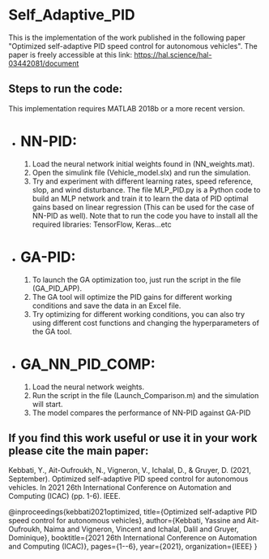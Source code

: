# Self_Adaptive_PID

This is the implementation of the work published in the following paper "Optimized self-adaptive PID speed control for autonomous vehicles".
The paper is freely accessible at this link: https://hal.science/hal-03442081/document 

## Steps to run the code:

This implementation requires MATLAB 2018b or a more recent version.

-  # NN-PID:

   1. Load the neural network initial weights found in (NN_weights.mat).
   2. Open the simulink file (Vehicle_model.slx) and run the simulation.
   3. Try and experiment with different learning rates, speed reference, slop, and wind disturbance. The file MLP_PID.py is a Python code to build an MLP network and train it to learn the data of PID optimal gains based on linear regression (This can be used for the case of NN-PID as well).
      Note that to run the code you have to install all the required libraries: TensorFlow, Keras...etc

-  # GA-PID:

   1. To launch the GA optimization too, just run the script in the file (GA_PID_APP).
   2. The GA tool will optimize the PID gains for different working conditions and save the data in an Excel file.
   3. Try optimizing for different working conditions, you can also try using different cost functions and changing the hyperparameters of the GA tool.

-  # GA_NN_PID_COMP:

   1. Load the neural network weights.
   2. Run the script in the file (Launch_Comparison.m) and the simulation will start.
   3. The model compares the performance of NN-PID against GA-PID

## If you find this work useful or use it in your work please cite the main paper:

Kebbati, Y., Ait-Oufroukh, N., Vigneron, V., Ichalal, D., & Gruyer, D. (2021, September). Optimized self-adaptive PID speed control for autonomous vehicles. In 2021 26th International Conference on Automation and Computing (ICAC) (pp. 1-6). IEEE.

@inproceedings{kebbati2021optimized,
  title={Optimized self-adaptive PID speed control for autonomous vehicles},
  author={Kebbati, Yassine and Ait-Oufroukh, Naima and Vigneron, Vincent and Ichalal, Dalil and Gruyer, Dominique},
  booktitle={2021 26th International Conference on Automation and Computing (ICAC)},
  pages={1--6},
  year={2021},
  organization={IEEE}
}
